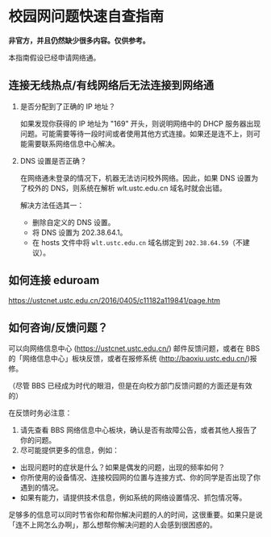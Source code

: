 ---
---

# 校园网问题快速自查指南

**非官方，并且仍然缺少很多内容。仅供参考。**

本指南假设已经申请网络通。

## 连接无线热点/有线网络后无法连接到网络通

1. 是否分配到了正确的 IP 地址？

   如果发现你获得的 IP 地址为 "169" 开头，则说明网络中的 DHCP 服务器出现问题。可能需要等待一段时间或者使用其他方式连接。如果还是连不上，则可能需要联系网络信息中心解决。

2. DNS 设置是否正确？

   在网络通未登录的情况下，机器无法访问校外网络。因此，如果 DNS 设置为了校外的 DNS，则系统在解析 wlt.ustc.edu.cn 域名时就会出错。

   解决方法任选其一：

   - 删除自定义的 DNS 设置。
   - 将 DNS 设置为 202.38.64.1。
   - 在 hosts 文件中将 `wlt.ustc.edu.cn` 域名绑定到 `202.38.64.59`（不建议）。

## 如何连接 eduroam

<https://ustcnet.ustc.edu.cn/2016/0405/c11182a119841/page.htm>

## 如何咨询/反馈问题？

可以向网络信息中心 (<https://ustcnet.ustc.edu.cn/>) 邮件反馈问题，或者在 BBS 的「网络信息中心」板块反馈，或者在报修系统 (<http://baoxiu.ustc.edu.cn/>)报修。

（尽管 BBS 已经成为时代的眼泪，但是在向校方部门反馈问题的方面还是有效的）

在反馈时务必注意：

1. 请先查看 BBS 网络信息中心板块，确认是否有故障公告，或者其他人报告了你的问题。
2. 尽可能提供更多的信息，例如：

- 出现问题时的症状是什么？如果是偶发的问题，出现的频率如何？
- 你所使用的设备情况、连接校园网的位置与连接方式、你的同学是否出现了你遇到的情况。
- 如果有能力，请提供技术信息，例如系统的网络设置情况、抓包情况等。

足够多的信息可以同时节省你和帮你解决问题的人的时间，这很重要。如果只是说「连不上网怎么办啊」，那么想帮你解决问题的人会感到很困惑的。

